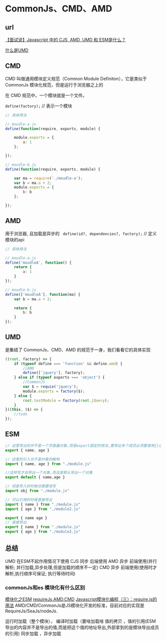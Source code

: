 # CommonJs、CMD、AMD

## url

[【面试说】Javascript 中的 CJS, AMD, UMD 和 ESM是什么？](https://juejin.cn/post/6935973925004247077?utm_source=gold_browser_extension#heading-0)

[什么是UMD](https://www.jianshu.com/p/6e61bf5c4d23)

## CMD

CMD 叫做通用模块定义规范（Common Module Definiton），它是类似于 CommonJs 模块化规范，但是运行于浏览器之上的

在 CMD 规范中，一个模块就是一个文件。

`define(factory);` // 表示一个模块

```js
// 具体用法

// moudle-a.js
define(function(require, exports, module) {

    module.exports = { 
        a: 1 
    };

});

// moudle-b.js
define(function(require, exports, module) {

    var ma = require('./moudle-a');
    var b = ma.a + 2;
    module.exports = { 
        b: b 
    };

});

```

## AMD

用于浏览器, 且加载是异步的
` define(id?, dependencies?, factory);` // 定义模块的api

```js
// 具体用法

// moudle-a.js
define('moudleA', function() { 
    return {
        a: 1
    }
});

// moudle-b.js
define(['moudleA'], function(ma) {
    var b = ma.a + 2;

    return {
        b: b
    }
});
```

## UMD

是集结了 CommonJs、CMD、AMD 的规范于一身，我们看看它的具体实现

```js
((root, factory) => {
    if (typeof define === 'function' && define.amd) {
        //AMD
        define(['jquery'], factory);
    } else if (typeof exports === 'object') {
        //CommonJS
        var $ = requie('jquery');
        module.exports = factory($);
    } else {
        root.testModule = factory(root.jQuery);
    }
})(this, ($) => {
    //todo
});
```

## ESM

```js
// 这里导出的并不是一个字面量对象,而是export固定的用法,要导出多个成员必须要使用{}这种写法
export { name, age }

// 这里的引入也不是对象的解构
import { name, age } from "./module.js"

//这样写才会导出一个对象,而且是默认导出一个对象
export default { name,age } 

// 但是导入的时候也需要改写
import obj from "./module.js"
```

```js
// 可以引用的时候直接导出
import { name } from "./module.js"
import { age } from "./module2.js"

export { name age }
// 直接导出
export { name } from "./module.js"
export { age } from "./module2.js"
```

## 总结

UMD 在ESM不起作用情况下使用
CJS 同步 后端使用
AMD 异步 前端使用(并行解析; 并行加载,异步处理,但是加载的顺序不一定)
CMD 异步 前端使用(使用时才解析,执行顺序可保证; 执行等待时间)

### commonJs和es 模块化有什么区别

[模块化之ESM](https://blog.csdn.net/weixin_44811288/article/details/107893039)
[requireJs,AMD,CMD](https://www.cnblogs.com/zince/p/8795220.html)
[Javascript模块化编程（三）：require.js的用法](http://www.ruanyifeng.com/blog/2012/11/require_js.html)
AMD/CMD/CommonJs是JS模块化开发的标准，目前对应的实现是RequireJs/SeaJs/nodeJs.

运行时加载（整个模块）， 编译时加载（要啥加载啥
值的拷贝 ，值的引用(ESM 导出的内容并不是导出的值,而是把这个值的地址导出,外部拿到的是模块导出成员的引用)
同步加载 ，异步加载
